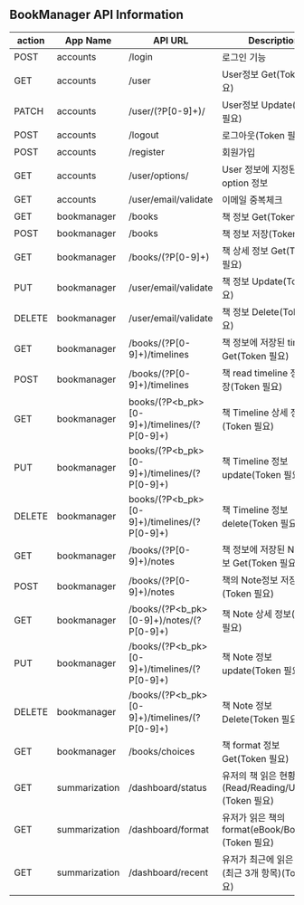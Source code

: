 ## BookManager API Information

| action |App Name| API URL | Description |
|--- |---| --- | --- |
| POST | accounts | /login | 로그인 기능 |
| GET | accounts | /user | User정보 Get(Token 필요) |
| PATCH | accounts | /user/(?P<pk>[0-9]+)/ | User정보 Update(Token 필요) |
| POST | accounts | /logout | 로그아웃(Token 필요) |
| POST | accounts | /register | 회원가입 |
| GET | accounts | /user/options/ | User 정보에 지정된 api option 정보 |
| GET | accounts | /user/email/validate | 이메일 중복체크 |
| GET | bookmanager | /books | 책 정보 Get(Token 필요) |
| POST | bookmanager | /books | 책 정보 저장(Token 필요) |
| GET | bookmanager | /books/(?P<pk>[0-9]+) | 책 상세 정보 Get(Token 필요) |
| PUT | bookmanager | /user/email/validate | 책 정보 Update(Token 필요) |
| DELETE | bookmanager | /user/email/validate | 책 정보 Delete(Token 필요) |
| GET | bookmanager | /books/(?P<pk>[0-9]+)/timelines | 책 정보에 저장된 timeline Get(Token 필요)  |
| POST | bookmanager | /books/(?P<pk>[0-9]+)/timelines | 책 read timeline 정보 저장(Token 필요) |
| GET | bookmanager | books/(?P<b_pk>[0-9]+)/timelines/(?P<pk>[0-9]+) | 책 Timeline 상세 정보(Token 필요) |
| PUT | bookmanager | books/(?P<b_pk>[0-9]+)/timelines/(?P<pk>[0-9]+) | 책 Timeline 정보 update(Token 필요) |
| DELETE | bookmanager | books/(?P<b_pk>[0-9]+)/timelines/(?P<pk>[0-9]+) | 책 Timeline 정보 delete(Token 필요) |
| GET | bookmanager | /books/(?P<pk>[0-9]+)/notes | 책 정보에 저장된 Note 정보 Get(Token 필요)  |
| POST | bookmanager | /books/(?P<pk>[0-9]+)/notes | 책의 Note정보 저장(Token 필요) |
| GET | bookmanager | /books/(?P<b_pk>[0-9]+)/notes/(?P<pk>[0-9]+) | 책 Note 상세 정보(Token 필요) |
| PUT | bookmanager | /books/(?P<b_pk>[0-9]+)/timelines/(?P<pk>[0-9]+) | 책 Note 정보 update(Token 필요) |
| DELETE | bookmanager | /books/(?P<b_pk>[0-9]+)/timelines/(?P<pk>[0-9]+) | 책 Note 정보 Delete(Token 필요) |
| GET | bookmanager | /books/choices | 책 format 정보 Get(Token 필요) |
| GET | summarization | /dashboard/status | 유저의 책 읽은 현황(Read/Reading/UnRead) (Token 필요) |
| GET | summarization | /dashboard/format | 유저가 읽은 책의 format(eBook/Book)(Token 필요) |
| GET | summarization | /dashboard/recent | 유저가 최근에 읽은 책 목록(최근 3개 항목)(Token 필요) |